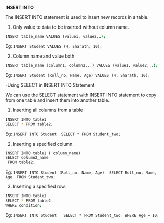 **INSERT INTO**

The INSERT INTO statement is used to insert new records in a table.

1) Only value to data to be inserted without column name.
  ``` sh
 INSERT table_name VALUES (value1, value2,…); 
 ``` 
 
Eg:  ` INSERT Student VALUES (4, Sharath, 10); `

2) Column name and value both
``` sh
INSERT table_name (column1, column2,..) VALUES (value1, value2,..);
``` 
Eg:  ` INSERT Student (Roll_no, Name, Age) VALUES (4, Sharath, 10); `

-Using SELECT in INSERT INTO Statement

We can use the SELECT statement with INSERT INTO statement to copy from one table and insert them into another table.

1)	Inserting all columns from a table
``` sh	
INSERT INTO table1
SELECT * FROM table2;
```

Eg:  ` INSERT INTO Student 
SELECT * FROM Student_two; `

2)	Inserting  a specified column.
``` sh		
INSERT INTO table1 ( column_name) 
SELECT column2_name
 FROM table2;
 ``` 
 
Eg: ` INSERT INTO Student (Roll_no, Name, Age) 
SELECT Roll_no, Name, Age 
FROM Student_two;  `

3)	Inserting a specified row.
``` sh
INSERT INTO table1 
SELECT * FROM table2 
WHERE condition;
``` 

Eg:  ` INSERT INTO Student  
SELECT * FROM Student_two 
WHERE Age = 10; `

